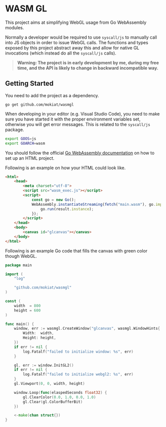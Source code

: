 # WASM GL

This project aims at simplifying WebGL usage from Go WebAssembly modules.

Normally a developer would be required to use `syscall/js` to manually call into JS objects in order to issue WebGL calls. The functions and types exposed by this project abstract away this and allow for native GL invocations (which instead do all the `syscall/js` calls).

> **Warning: The project is in early development by me, during my free time, and the API is likely to change in backward incompatible way.**

## Getting Started

You need to add the project as a dependency.

```
go get github.com/mokiat/wasmgl
```

When developing in your editor (e.g. Visual Studio Code), you need to make sure you have started it with the proper environment variables set, otherwise you will get error messages. This is related to the `syscall/js` package.

```bash
export GOOS=js
export GOARCH=wasm
```

You should follow the official [Go WebAssembly documentation](https://github.com/golang/go/wiki/WebAssembly) on how to set up an HTML project.

Following is an example on how your HTML could look like.

```html
<html>
    <head>
        <meta charset="utf-8">
        <script src="wasm_exec.js"></script>
        <script>
            const go = new Go();
            WebAssembly.instantiateStreaming(fetch("main.wasm"), go.importObject).then((result) => {
                go.run(result.instance);
            });
        </script>
    </head>
    <body>
        <canvas id="glcanvas"></canvas>
    </body>
</html>
```

Following is an example Go code that fills the canvas with green color though WebGL.

```go
package main

import (
	"log"

	"github.com/mokiat/wasmgl"
)

const (
	width  = 800
	height = 600
)

func main() {
	window, err := wasmgl.CreateWindow("glcanvas", wasmgl.WindowHints{
		Width:  width,
		Height: height,
	})
	if err != nil {
		log.Fatalf("failed to initialize window: %s", err)
	}

	gl, err := window.InitGL2()
	if err != nil {
		log.Fatalf("failed to initialize webgl2: %s", err)
	}
	gl.Viewport(0, 0, width, height)

	window.Loop(func(elaspedSeconds float32) {
		gl.ClearColor(0.0, 1.0, 0.0, 1.0)
		gl.Clear(gl.ColorBufferBit)
	})

	<-make(chan struct{})
}
```
